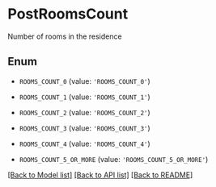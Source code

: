 # PostRoomsCount

Number of rooms in the residence

## Enum

* `ROOMS_COUNT_0` (value: `'ROOMS_COUNT_0'`)

* `ROOMS_COUNT_1` (value: `'ROOMS_COUNT_1'`)

* `ROOMS_COUNT_2` (value: `'ROOMS_COUNT_2'`)

* `ROOMS_COUNT_3` (value: `'ROOMS_COUNT_3'`)

* `ROOMS_COUNT_4` (value: `'ROOMS_COUNT_4'`)

* `ROOMS_COUNT_5_OR_MORE` (value: `'ROOMS_COUNT_5_OR_MORE'`)

[[Back to Model list]](../README.md#documentation-for-models) [[Back to API list]](../README.md#documentation-for-api-endpoints) [[Back to README]](../README.md)


